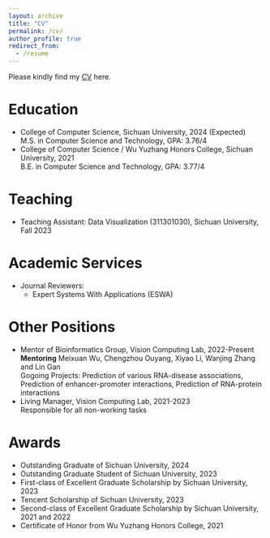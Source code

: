 ```yaml
---
layout: archive
title: "CV"
permalink: /cv/
author_profile: true
redirect_from:
  - /resume
---
```


<!-- {% include base_path %} -->

Please kindly find my [CV](https://echochou990919.github.io/files/YiZhou_CV.pdf) here.

# Education

- College of Computer Science, Sichuan University, 2024 (Expected)  
M.S. in Computer Science and Technology, GPA: 3.76/4  
- College of Computer Science / Wu Yuzhang Honors College, Sichuan University, 2021  
B.E. in Computer Science and Technology, GPA: 3.77/4  

# Teaching

- Teaching Assistant: Data Visualization (311301030), Sichuan University, Fall 2023

# Academic Services

- Journal Reviewers:
  - Expert Systems With Applications (ESWA)

# Other Positions

- Mentor of Bioinformatics Group, Vision Computing Lab, 2022-Present  
**Mentoring** Meixuan Wu, Chengzhou Ouyang, Xiyao Li, Wanjing Zhang and Lin Gan  
Gogoing Projects: Prediction of various RNA-disease associations, Prediction of enhancer-promoter interactions, Prediction of RNA-protein interactions  
- Living Manager, Vision Computing Lab, 2021-2023  
Responsible for all non-working tasks  

# Awards

- Outstanding Graduate of Sichuan University, 2024
- Outstanding Graduate Student of Sichuan University, 2023
- First-class of Excellent Graduate Scholarship by Sichuan University, 2023
- Tencent Scholarship of Sichuan University, 2023
- Second-class of Excellent Graduate Scholarship by Sichuan University, 2021 and 2022
- Certificate of Honor from Wu Yuzhang Honors College, 2021